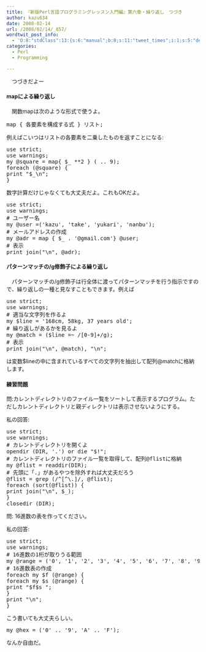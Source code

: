 ```yaml
---
title: 『新版Perl言語プログラミングレッスン入門編』第六章・繰り返し　つづき
author: kazu634
date: 2008-02-14
url: /2008/02/14/_857/
wordtwit_post_info:
  - 'O:8:"stdClass":13:{s:6:"manual";b:0;s:11:"tweet_times";i:1;s:5:"delay";i:0;s:7:"enabled";i:1;s:10:"separation";s:2:"60";s:7:"version";s:3:"3.7";s:14:"tweet_template";b:0;s:6:"status";i:2;s:6:"result";a:0:{}s:13:"tweet_counter";i:2;s:13:"tweet_log_ids";a:1:{i:0;i:3731;}s:9:"hash_tags";a:0:{}s:8:"accounts";a:1:{i:0;s:7:"kazu634";}}'
categories:
  - Perl
  - Programming

---
```

<div class="section">
<p>
    　つづきだよー
</p>
  
<p>
<a name="seemore"></a>
</p>
  
<h4>
    mapによる繰り返し
</h4>
  
<p>
    　関数mapは次のような形式で使うよ。
</p>
  
<pre class="syntax-highlight">
<span class="synStatement">map</span> { 各要素を構成する式 } リスト;
</pre>
  
<p>
    例えばこいつはリストの各要素を二乗したものを返すことになる:
</p>
  
<pre class="syntax-highlight">
<span class="synStatement">use strict</span>;
<span class="synStatement">use warnings</span>;
<span class="synStatement">my</span> <span class="synIdentifier">@square</span> = <span class="synStatement">map</span>{ <span class="synIdentifier">$_</span> **<span class="synConstant">2</span> } (<span class="synConstant"></span> .. <span class="synConstant">9</span>);
<span class="synStatement">foreach</span> (<span class="synIdentifier">@square</span>) {
<span class="synStatement">print</span> <span class="synConstant">&#34;</span><span class="synIdentifier">$_</span><span class="synSpecial">\n</span><span class="synConstant">&#34;</span>;
}
</pre>
  
<p>
    数字計算だけじゃなくても大丈夫だよ。これもOKだよ。
</p>
  
<pre class="syntax-highlight">
<span class="synStatement">use strict</span>;
<span class="synStatement">use warnings</span>;
<span class="synComment"># ユーザー名</span>
<span class="synStatement">my</span> <span class="synIdentifier">@user</span> =(<span class="synConstant">'kazu'</span>, <span class="synConstant">'take'</span>, <span class="synConstant">'yukari'</span>, <span class="synConstant">'nanbu'</span>);
<span class="synComment"># メールアドレスの作成</span>
<span class="synStatement">my</span> <span class="synIdentifier">@adr</span> = <span class="synStatement">map</span> { <span class="synIdentifier">$_</span> . <span class="synConstant">'@gmail.com'</span>} <span class="synIdentifier">@user</span>;
<span class="synComment"># 表示</span>
<span class="synStatement">print</span> <span class="synStatement">join</span>(<span class="synConstant">&#34;</span><span class="synSpecial">\n</span><span class="synConstant">&#34;</span>, <span class="synIdentifier">@adr</span>);
</pre>
  
<h4>
    パターンマッチの/g修飾子による繰り返し
</h4>
  
<p>
    　パターンマッチの/g修飾子は行全体に渡ってパターンマッチを行う指示ですので、繰り返しの一種と見なすこともできます。例えば
</p>
  
<pre class="syntax-highlight">
<span class="synStatement">use strict</span>;
<span class="synStatement">use warnings</span>;
<span class="synComment"># 適当な文字列を作るよ</span>
<span class="synStatement">my</span> <span class="synIdentifier">$line</span> = <span class="synConstant">'168cm, 58kg, 37 years old'</span>;
<span class="synComment"># 繰り返しがあるかを見るよ</span>
<span class="synStatement">my</span> <span class="synIdentifier">@match</span> = (<span class="synIdentifier">$line</span> =~<span class="synStatement"> /</span><span class="synSpecial">[0-9]+</span><span class="synStatement">/g</span>);
<span class="synComment"># 表示</span>
<span class="synStatement">print</span> <span class="synStatement">join</span>(<span class="synConstant">&#34;</span><span class="synSpecial">\n</span><span class="synConstant">&#34;</span>, <span class="synIdentifier">@match</span>), <span class="synConstant">&#34;</span><span class="synSpecial">\n</span><span class="synConstant">&#34;</span>;
</pre>
  
<p>
    は変数$lineの中に含まれているすべての文字列を抽出して配列@matchに格納します。
</p>
  
<h4>
    練習問題
</h4>
  
<p>
    問:カレントディレクトリのファイル一覧をソートして表示するプログラム。ただしカレントディレクトリと親ディレクトリは表示させないようにする。
</p>
  
<p>
    私の回答:
</p>
  
<pre class="syntax-highlight">
<span class="synStatement">use strict</span>;
<span class="synStatement">use warnings</span>;
<span class="synComment"># カレントディレクトリを開くよ</span>
<span class="synStatement">opendir</span> (<span class="synIdentifier">DIR</span>, <span class="synConstant">'.'</span>) <span class="synStatement">or</span> <span class="synStatement">die</span> <span class="synConstant">&#34;</span><span class="synIdentifier">$!</span><span class="synConstant">&#34;</span>;
<span class="synComment"># カレントディレクトリのファイル一覧を取得して、配列@flistに格納</span>
<span class="synStatement">my</span> <span class="synIdentifier">@flist</span> = <span class="synStatement">readdir</span>(<span class="synIdentifier">DIR</span>);
<span class="synComment"># 先頭に「.」があるやつを除外すれば大丈夫だろう</span>
<span class="synIdentifier">@flist</span> = <span class="synStatement">grep</span> (<span class="synStatement">/</span><span class="synConstant">^[^</span><span class="synSpecial">\.</span><span class="synConstant">]</span><span class="synStatement">/</span>, <span class="synIdentifier">@flist</span>);
<span class="synStatement">foreach</span> (<span class="synStatement">sort</span>(<span class="synIdentifier">@flist</span>)) {
<span class="synStatement">print</span> <span class="synStatement">join</span>(<span class="synConstant">&#34;</span><span class="synSpecial">\n</span><span class="synConstant">&#34;</span>, <span class="synIdentifier">$_</span>);
}
<span class="synStatement">closedir</span> (<span class="synIdentifier">DIR</span>);
</pre>
  
<p>
    問: 16進数の表を作ってください。
</p>
  
<p>
    私の回答:
</p>
  
<pre class="syntax-highlight">
<span class="synStatement">use strict</span>;
<span class="synStatement">use warnings</span>;
<span class="synComment"># 16進数の1桁が取りうる範囲</span>
<span class="synStatement">my</span> <span class="synIdentifier">@range</span> = (<span class="synConstant">'0'</span>, <span class="synConstant">'1'</span>, <span class="synConstant">'2'</span>, <span class="synConstant">'3'</span>, <span class="synConstant">'4'</span>, <span class="synConstant">'5'</span>, <span class="synConstant">'6'</span>, <span class="synConstant">'7'</span>, <span class="synConstant">'8'</span>, <span class="synConstant">'9'</span>, <span class="synConstant">'A'</span>, <span class="synConstant">'B'</span>, <span class="synConstant">'C'</span>, <span class="synConstant">'D'</span>, <span class="synConstant">'E'</span>, <span class="synConstant">'F'</span>);
<span class="synComment"># 16進数表の作成</span>
<span class="synStatement">foreach</span> <span class="synStatement">my</span> <span class="synIdentifier">$f</span> (<span class="synIdentifier">@range</span>) {
<span class="synStatement">foreach</span> <span class="synStatement">my</span> <span class="synIdentifier">$s</span> (<span class="synIdentifier">@range</span>) {
<span class="synStatement">print</span> <span class="synConstant">&#34;</span><span class="synIdentifier">$f$s</span><span class="synConstant"> &#34;</span>;
}
<span class="synStatement">print</span> <span class="synConstant">&#34;</span><span class="synSpecial">\n</span><span class="synConstant">&#34;</span>;
}
</pre>
  
<p>
    こう書いても大丈夫らしい。
</p>
  
<pre class="syntax-highlight">
<span class="synStatement">my</span> <span class="synIdentifier">@hex</span> = (<span class="synConstant">'0'</span> .. <span class="synConstant">'9'</span>, <span class="synConstant">'A'</span> .. <span class="synConstant">'F'</span>);
</pre>
  
<p>
    なんか自由だ。
</p>
</div>